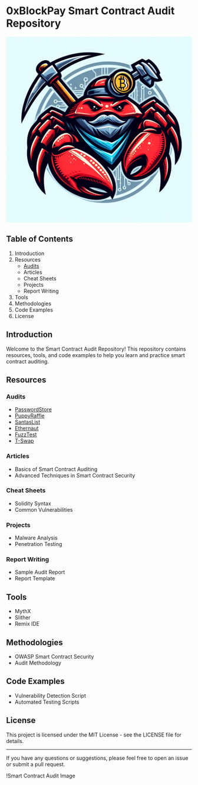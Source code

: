 # 0xBlockPay Smart Contract Audit Repository

![](logo.jpg)

## Table of Contents
1. Introduction
2. Resources
   - [Audits](#audits)
   - Articles
   - Cheat Sheets
   - Projects
   - Report Writing
3. Tools
4. Methodologies
5. Code Examples
6. License

## Introduction
Welcome to the Smart Contract Audit Repository! This repository contains resources, tools, and code examples to help you learn and practice smart contract auditing.

## Resources

### Audits
- [PasswordStore](./2024-09-25-password-store.pdf)
- [PuppyRaffle](./2024-09-26-puppy-raffle.pdf)
- [SantasList](./2024-09-27-santas-list.pdf)
- [Ethernaut](./2024-09-30-ethernaut.pdf)
- [FuzzTest](./2024-10-04-fuzz.pdf)
- [T-Swap](./2024-10-04-t-swap.pdf)

### Articles
- Basics of Smart Contract Auditing
- Advanced Techniques in Smart Contract Security

### Cheat Sheets
- Solidity Syntax
- Common Vulnerabilities

### Projects
- Malware Analysis
- Penetration Testing

### Report Writing
- Sample Audit Report
- Report Template

## Tools
- MythX
- Slither
- Remix IDE

## Methodologies
- OWASP Smart Contract Security
- Audit Methodology

## Code Examples
- Vulnerability Detection Script
- Automated Testing Scripts

## License
This project is licensed under the MIT License - see the LICENSE file for details.

---

If you have any questions or suggestions, please feel free to open an issue or submit a pull request.

!Smart Contract Audit Image
